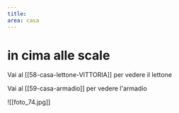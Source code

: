 ```yaml
---
title: 
area: casa
---
```

# in cima alle scale

Vai al [[58-casa-lettone-VITTORIA]] per vedere il lettone

Vai al [[59-casa-armadio]] per vedere l'armadio

![[foto_74.jpg]]